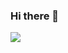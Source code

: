 ### Hi there 👋

<img src="https://capsule-render.vercel.app/api?type=waving&color=87C56B&height=300&section=header&text=BackEndDeveloper%20Penguin&fontSize=65&fontColor=#FFFFFF" />

<!--
**vuddus526/vuddus526** is a ✨ _special_ ✨ repository because its `README.md` (this file) appears on your GitHub profile.

Here are some ideas to get you started:

- 🔭 I’m currently working on ...
- 🌱 I’m currently learning ...
- 👯 I’m looking to collaborate on ...
- 🤔 I’m looking for help with ...
- 💬 Ask me about ...
- 📫 How to reach me: ...
- 😄 Pronouns: ...
- ⚡ Fun fact: ...
-->
